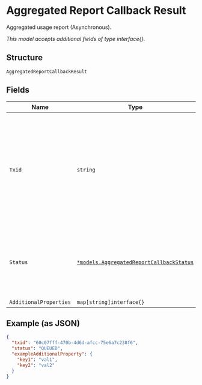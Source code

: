 
# Aggregated Report Callback Result

Aggregated usage report (Asynchronous).

*This model accepts additional fields of type interface{}.*

## Structure

`AggregatedReportCallbackResult`

## Fields

| Name | Type | Tags | Description |
|  --- | --- | --- | --- |
| `Txid` | `string` | Required | A unique string that associates the request with the location report information that is sent in asynchronous callback message.ThingSpace will send a separate callback message for each device that was in the request. All of the callback messages will have the same txid. |
| `Status` | [`*models.AggregatedReportCallbackStatus`](../../doc/models/aggregated-report-callback-status.md) | Optional | QUEUED or COMPLETED. Requests for IoT devices with cacheMode=0 (cached) have status=COMPLETED; all other requests are QUEUED. |
| `AdditionalProperties` | `map[string]interface{}` | Optional | - |

## Example (as JSON)

```json
{
  "txid": "60c07fff-470b-4d6d-afcc-75e6a7c238f6",
  "status": "QUEUED",
  "exampleAdditionalProperty": {
    "key1": "val1",
    "key2": "val2"
  }
}
```


